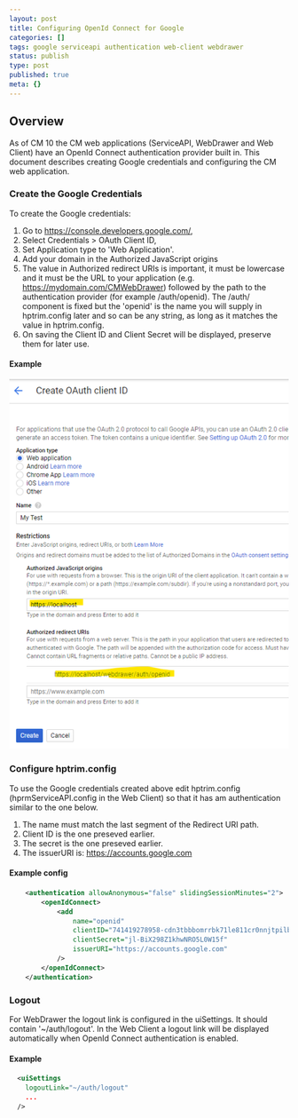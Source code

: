 ```yaml
---
layout: post
title: Configuring OpenId Connect for Google
categories: []
tags: google serviceapi authentication web-client webdrawer
status: publish
type: post
published: true
meta: {}
---
```


## Overview

As of CM 10 the CM web applications (ServiceAPI, WebDrawer and Web Client) have an OpenId Connect authentication provider built in. This document describes creating Google credentials and configuring the CM web application.

### Create the Google Credentials

To create the Google credentials:

1.  Go to https://console.developers.google.com/,
2.  Select Credentials > OAuth Client ID,
3.  Set Application type to 'Web Application'.
4.  Add your domain in the Authorized JavaScript origins
5.  The value in Authorized redirect URIs is important, it must be lowercase and it must be the URL to your application (e.g. https://mydomain.com/CMWebDrawer) followed by the path to the authentication provider (for example /auth/openid). The /auth/ component is fixed but the 'openid' is the name you will supply in hptrim.config later and so can be any string, as long as it matches the value in hptrim.config.
6.  On saving the Client ID and Client Secret will be displayed, preserve them for later use.

#### Example

![](/images/google_credentials.png)

### Configure hptrim.config

To use the Google credentials created above edit hptrim.config (hprmServiceAPI.config in the Web Client) so that it has am authentication similar to the one below.

1.  The name must match the last segment of the Redirect URI path.
2.  Client ID is the one preseved earlier.
3.  The secret is the one preseved earlier.
4.  The issuerURI is: https://accounts.google.com

#### Example config

```xml
	<authentication allowAnonymous="false" slidingSessionMinutes="2">
		<openIdConnect>
			<add
				name="openid"
				clientID="741419278958-cdn3tbbbomrrbk71le811cr0nnjtpilb.apps.googleusercontent.com"
				clientSecret="jl-BiX298Z1khwNRO5L0W15f"
				issuerURI="https://accounts.google.com"
			/>
		</openIdConnect>
	</authentication>
```

### Logout

For WebDrawer the logout link is configured in the uiSettings. It should contain '~/auth/logout'. In the Web Client a logout link will be displayed automatically when OpenId Connect authentication is enabled.

#### Example

```xml
  <uiSettings
    logoutLink="~/auth/logout"
	...
  />
```
